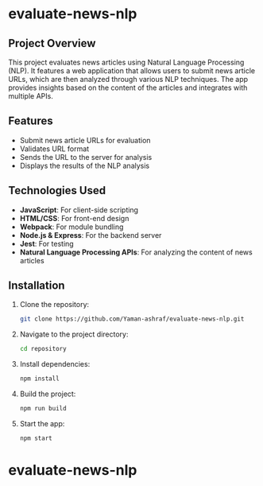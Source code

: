 # evaluate-news-nlp

## Project Overview

This project evaluates news articles using Natural Language Processing (NLP). It features a web application that allows users to submit news article URLs, which are then analyzed through various NLP techniques. The app provides insights based on the content of the articles and integrates with multiple APIs.

## Features

-   Submit news article URLs for evaluation
-   Validates URL format
-   Sends the URL to the server for analysis
-   Displays the results of the NLP analysis

## Technologies Used

-   **JavaScript**: For client-side scripting
-   **HTML/CSS**: For front-end design
-   **Webpack**: For module bundling
-   **Node.js & Express**: For the backend server
-   **Jest**: For testing
-   **Natural Language Processing APIs**: For analyzing the content of news articles

## Installation

1. Clone the repository:

    ```bash
    git clone https://github.com/Yaman-ashraf/evaluate-news-nlp.git
    ```

2. Navigate to the project directory:

    ```bash
    cd repository
    ```

3. Install dependencies:

    ```bash
    npm install
    ```

4. Build the project:

    ```bash
    npm run build
    ```

5. Start the app:

    ```bash
    npm start
    ```
# evaluate-news-nlp
